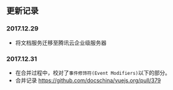 ## 更新记录

### 2017.12.29
* 将文档服务迁移至腾讯云企业级服务器

### 2017.12.31
* 在合并过程中，校对了`事件修饰符(Event Modifiers)`以下的部分。
* 合并记录 https://github.com/docschina/vuejs.org/pull/379